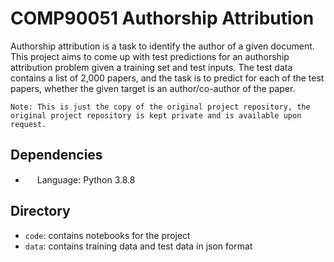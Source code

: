  # COMP90051 Authorship Attribution
Authorship attribution is a task to identify the author of a given document. This project aims to come up with test predictions for an authorship attribution problem given a training set and test inputs. The test data contains a list of 2,000 papers, and the task is to predict for each of the test papers, whether the given target is an author/co-author of the paper.

`Note: This is just the copy of the original project repository, the original project repository is kept private and is available upon request.`

 ## Dependencies
 - <img src="https://iconape.com/wp-content/files/zt/11663/png/python.png" width="15" height="15"/> Language: Python 3.8.8

 ## Directory
 - `code`: contains notebooks for the project
 - `data`: contains training data and test data in json format